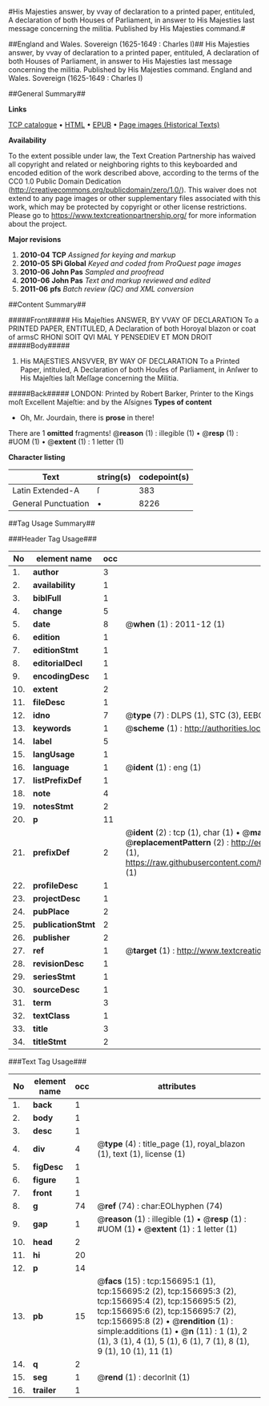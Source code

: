 #His Majesties answer, by vvay of declaration to a printed paper, entituled, A declaration of both Houses of Parliament, in answer to His Majesties last message concerning the militia. Published by His Majesties command.#

##England and Wales. Sovereign (1625-1649 : Charles I)##
His Majesties answer, by vvay of declaration to a printed paper, entituled, A declaration of both Houses of Parliament, in answer to His Majesties last message concerning the militia. Published by His Majesties command.
England and Wales. Sovereign (1625-1649 : Charles I)

##General Summary##

**Links**

[TCP catalogue](http://www.ota.ox.ac.uk/tcp/)  • 
[HTML](http://tei.it.ox.ac.uk/tcp/Texts-HTML/free/A78/A78628.html)  • 
[EPUB](http://tei.it.ox.ac.uk/tcp/Texts-EPUB/free/A78/A78628.epub) • 
[Page images (Historical Texts)](https://historicaltexts.jisc.ac.uk/eebo-99872434e)

**Availability**

To the extent possible under law, the Text Creation Partnership has waived all copyright and related or neighboring rights to this keyboarded and encoded edition of the work described above, according to the terms of the CC0 1.0 Public Domain Dedication (http://creativecommons.org/publicdomain/zero/1.0/). This waiver does not extend to any page images or other supplementary files associated with this work, which may be protected by copyright or other license restrictions. Please go to https://www.textcreationpartnership.org/ for more information about the project.

**Major revisions**

1. __2010-04__ __TCP__ *Assigned for keying and markup*
1. __2010-05__ __SPi Global__ *Keyed and coded from ProQuest page images*
1. __2010-06__ __John Pas__ *Sampled and proofread*
1. __2010-06__ __John Pas__ *Text and markup reviewed and edited*
1. __2011-06__ __pfs__ *Batch review (QC) and XML conversion*

##Content Summary##

#####Front#####
His Majeſties ANSWER, BY VVAY OF DECLARATION To a PRINTED PAPER, ENTITULED, A Declaration of both Horoyal blazon or coat of armsC RHONI SOIT QVI MAL Y PENSEDIEV ET MON DROIT
#####Body#####

1. His MAjESTIES ANSVVER, BY WAY OF DECLARATION To a Printed Paper, intituled, A Declaration of both Houſes of Parliament, in Anſwer to His Majeſties laſt Meſſage concerning the Militia.

#####Back#####
LONDON: Printed by Robert Barker, Printer to the Kings moſt Excellent Majeſtie: and by the Aſsignes 
**Types of content**

  * Oh, Mr. Jourdain, there is **prose** in there!

There are 1 **omitted** fragments! 
 @__reason__ (1) : illegible (1)  •  @__resp__ (1) : #UOM (1)  •  @__extent__ (1) : 1 letter (1)

**Character listing**


|Text|string(s)|codepoint(s)|
|---|---|---|
|Latin Extended-A|ſ|383|
|General Punctuation|•|8226|

##Tag Usage Summary##

###Header Tag Usage###

|No|element name|occ|attributes|
|---|---|---|---|
|1.|__author__|3||
|2.|__availability__|1||
|3.|__biblFull__|1||
|4.|__change__|5||
|5.|__date__|8| @__when__ (1) : 2011-12 (1)|
|6.|__edition__|1||
|7.|__editionStmt__|1||
|8.|__editorialDecl__|1||
|9.|__encodingDesc__|1||
|10.|__extent__|2||
|11.|__fileDesc__|1||
|12.|__idno__|7| @__type__ (7) : DLPS (1), STC (3), EEBO-CITATION (1), PROQUEST (1), VID (1)|
|13.|__keywords__|1| @__scheme__ (1) : http://authorities.loc.gov/ (1)|
|14.|__label__|5||
|15.|__langUsage__|1||
|16.|__language__|1| @__ident__ (1) : eng (1)|
|17.|__listPrefixDef__|1||
|18.|__note__|4||
|19.|__notesStmt__|2||
|20.|__p__|11||
|21.|__prefixDef__|2| @__ident__ (2) : tcp (1), char (1)  •  @__matchPattern__ (2) : ([0-9\-]+):([0-9IVX]+) (1), (.+) (1)  •  @__replacementPattern__ (2) : http://eebo.chadwyck.com/downloadtiff?vid=$1&page=$2 (1), https://raw.githubusercontent.com/textcreationpartnership/Texts/master/tcpchars.xml#$1 (1)|
|22.|__profileDesc__|1||
|23.|__projectDesc__|1||
|24.|__pubPlace__|2||
|25.|__publicationStmt__|2||
|26.|__publisher__|2||
|27.|__ref__|1| @__target__ (1) : http://www.textcreationpartnership.org/docs/. (1)|
|28.|__revisionDesc__|1||
|29.|__seriesStmt__|1||
|30.|__sourceDesc__|1||
|31.|__term__|3||
|32.|__textClass__|1||
|33.|__title__|3||
|34.|__titleStmt__|2||


###Text Tag Usage###

|No|element name|occ|attributes|
|---|---|---|---|
|1.|__back__|1||
|2.|__body__|1||
|3.|__desc__|1||
|4.|__div__|4| @__type__ (4) : title_page (1), royal_blazon (1), text (1), license (1)|
|5.|__figDesc__|1||
|6.|__figure__|1||
|7.|__front__|1||
|8.|__g__|74| @__ref__ (74) : char:EOLhyphen (74)|
|9.|__gap__|1| @__reason__ (1) : illegible (1)  •  @__resp__ (1) : #UOM (1)  •  @__extent__ (1) : 1 letter (1)|
|10.|__head__|2||
|11.|__hi__|20||
|12.|__p__|14||
|13.|__pb__|15| @__facs__ (15) : tcp:156695:1 (1), tcp:156695:2 (2), tcp:156695:3 (2), tcp:156695:4 (2), tcp:156695:5 (2), tcp:156695:6 (2), tcp:156695:7 (2), tcp:156695:8 (2)  •  @__rendition__ (1) : simple:additions (1)  •  @__n__ (11) : 1 (1), 2 (1), 3 (1), 4 (1), 5 (1), 6 (1), 7 (1), 8 (1), 9 (1), 10 (1), 11 (1)|
|14.|__q__|2||
|15.|__seg__|1| @__rend__ (1) : decorInit (1)|
|16.|__trailer__|1||
